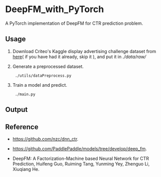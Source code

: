 # DeepFM_with_PyTorch

A PyTorch implementation of DeepFM for CTR prediction problem.

## Usage

1. Download Criteo's Kaggle display advertising challenge dataset from [here][1]( if you have had it already, skip it ), and put it in *./data/raw/*

2. Generate a preprocessed dataset.

        ./utils/dataPreprocess.py

3. Train a model and predict.

        ./main.py

## Output


## Reference

- https://github.com/nzc/dnn_ctr.

- https://github.com/PaddlePaddle/models/tree/develop/deep_fm.

- DeepFM: A Factorization-Machine based Neural Network for CTR         Prediction, Huifeng Guo, Ruiming Tang, Yunming Yey, Zhenguo Li, Xiuqiang He.



[1]: http://labs.criteo.com/2014/02/kaggle-display-advertising-challenge-dataset/
